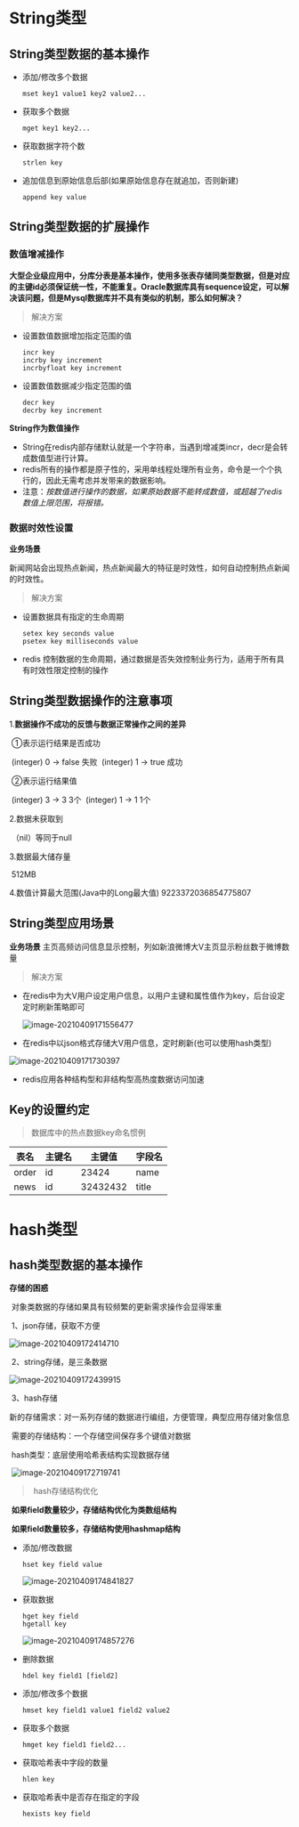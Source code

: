 # String类型

## String类型数据的基本操作

- 添加/修改多个数据

  ```
  mset key1 value1 key2 value2...
  ```

- 获取多个数据

  ```
  mget key1 key2...
  ```

- 获取数据字符个数

  ```
  strlen key
  ```

- 追加信息到原始信息后部(如果原始信息存在就追加，否则新建)

  ```
  append key value
  ```

## String类型数据的扩展操作

### 数值增减操作

**大型企业级应用中，分库分表是基本操作，使用多张表存储同类型数据，但是对应的主键id必须保证统一性，不能重复。Oracle数据库具有sequence设定，可以解决该问题，但是Mysql数据库并不具有类似的机制，那么如何解决？**

> 解决方案

- 设置数值数据增加指定范围的值

  ```
  incr key
  incrby key increment
  incrbyfloat key increment
  ```

- 设置数值数据减少指定范围的值

  ```
  decr key
  decrby key increment
  ```

  

**String作为数值操作**

- String在redis内部存储默认就是一个字符串，当遇到增减类incr，decr是会转成数值型进行计算。
- redis所有的操作都是原子性的，采用单线程处理所有业务，命令是一个个执行的，因此无需考虑并发带来的数据影响。
- 注意：*按数值进行操作的数据，如果原始数据不能转成数值，或超越了redis数值上限范围，将报错。*

### 数据时效性设置

**业务场景**

新闻网站会出现热点新闻，热点新闻最大的特征是时效性，如何自动控制热点新闻的时效性。

> 解决方案

- 设置数据具有指定的生命周期

  ```
  setex key seconds value 
  psetex key milliseconds value
  ```

- redis 控制数据的生命周期，通过数据是否失效控制业务行为，适用于所有具有时效性限定控制的操作

## String类型数据操作的注意事项

1.**数据操作不成功的反馈与数据正常操作之间的差异**

​	①表示运行结果是否成功

​		(integer) 0 -> false 失败
​		(integer) 1 -> true 成功

​	②表示运行结果值

​		(integer) 3 -> 3 3个
​		(integer) 1 -> 1 1个

2.数据未获取到

​	（nil）等同于null

3.数据最大储存量

​	512MB

4.数值计算最大范围(Java中的Long最大值)
	9223372036854775807

## String类型应用场景

**业务场景**
主页高频访问信息显示控制，列如新浪微博大V主页显示粉丝数于微博数量

> 解决方案

- 在redis中为大V用户设定用户信息，以用户主键和属性值作为key，后台设定定时刷新策略即可

  ![image-20210409171556477](img/image-20210409171556477.png)

- 在redis中以json格式存储大V用户信息，定时刷新(也可以使用hash类型)

![image-20210409171730397](img/image-20210409171730397.png)

- redis应用各种结构型和非结构型高热度数据访问加速

## Key的设置约定

> 数据库中的热点数据key命名惯例

| 表名  | 主键名 | 主键值   | 字段名 |
| ----- | ------ | -------- | ------ |
| order | id     | 23424    | name   |
| news  | id     | 32432432 | title  |

# hash类型

## hash类型数据的基本操作

**存储的困惑**

​	对象类数据的存储如果具有较频繁的更新需求操作会显得笨重

​	1、json存储，获取不方便

![image-20210409172414710](img/image-20210409172414710.png)

​	2、string存储，是三条数据

![image-20210409172439915](img/image-20210409172439915.png)

​	3、hash存储

​		新的存储需求：对一系列存储的数据进行编组，方便管理，典型应用存储对象信息

​		需要的存储结构：一个存储空间保存多个键值对数据

​		hash类型：底层使用哈希表结构实现数据存储

​	![image-20210409172719741](img/image-20210409172719741.png)



> ​	hash存储结构优化

​	**如果field数量较少，存储结构优化为类数组结构**

​	**如果field数量较多，存储结构使用hashmap结构**

- 添加/修改数据

  ```
  hset key field value
  ```

  ![image-20210409174841827](img/image-20210409174841827.png)

- 获取数据

  ```
  hget key field
  hgetall key
  ```

  ![image-20210409174857276](img/image-20210409174857276.png)

- 删除数据

  ```
  hdel key field1 [field2]
  ```

- 添加/修改多个数据

  ```
  hmset key field1 value1 field2 value2
  ```

- 获取多个数据

  ```
  hmget key field1 field2...
  ```

- 获取哈希表中字段的数量

  ```
  hlen key
  ```

- 获取哈希表中是否存在指定的字段

  ```
  hexists key field
  ```

  